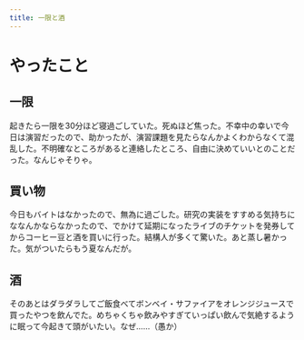 ```yaml
---
title: 一限と酒
---
```



# やったこと

## 一限

起きたら一限を30分ほど寝過ごしていた。死ぬほど焦った。不幸中の幸いで今日は演習だったので、助かったが、演習課題を見たらなんかよくわからなくて混乱した。不明確なところがあると連絡したところ、自由に決めていいとのことだった。なんじゃそりゃ。

## 買い物

今日もバイトはなかったので、無為に過ごした。研究の実装をすすめる気持ちにななんかならなかったので、でかけて延期になったライブのチケットを発券してからコーヒー豆と酒を買いに行った。結構人が多くて驚いた。あと蒸し暑かった。気がついたらもう夏なんだが。

## 酒

そのあとはダラダラしてご飯食べてボンベイ・サファイアをオレンジジュースで買ったやつを飲んでた。めちゃくちゃ飲みやすぎていっぱい飲んで気絶するように眠って今起きて頭がいたい。なぜ……（愚か）
